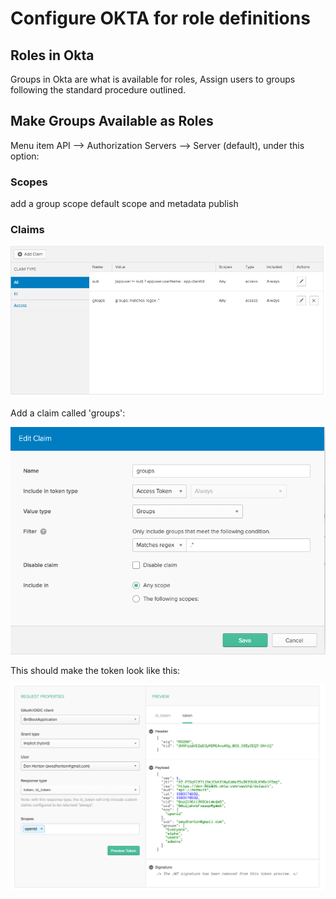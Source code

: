# Configure OKTA for role definitions

## Roles in Okta

Groups in Okta are what is available for roles, Assign users to groups following
the standard procedure outlined.

## Make Groups Available as Roles

Menu item API --> Authorization Servers --> Server (default), under this option:

### Scopes

add a group scope default scope and metadata publish


### Claims

![alt text][claims_list]

[claims_list]: claims_list.png "Claims Listing"

Add a claim called 'groups':
 

![alt text][groups]

[groups]: group_regex.png "Groups Regex"


This should make the token look like this:


![alt text][token_preview]

[token_preview]: token_preview.png "Groups Regex"